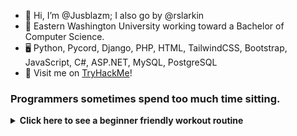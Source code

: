 - 👋 Hi, I’m @Jusblazm; I also go by @rslarkin
- 🌱 Eastern Washington University working toward a Bachelor of Computer Science.
- 🖥️ Python, Pycord, Django, PHP, HTML, TailwindCSS, Bootstrap, JavaScript, C#, ASP.NET, MySQL, PostgreSQL
- 🤖 Visit me on [TryHackMe](https://tryhackme.com/p/rlarkin3)!

<!---
Jusblazm/Jusblazm is a ✨ special ✨ repository because its `README.md` (this file) appears on your GitHub profile.
You can click the Preview link to take a look at your changes.
--->

### Programmers sometimes spend too much time sitting.

<details>
<summary><b>Click here to see a beginner friendly workout routine</b></summary>
<br>

# Weekly Exercise Routine

## Day 1: Cardio and Core
- **Warm-up (10-15 minutes):** Brisk walking or light jogging.
- **Cardio (30-45 minutes):** Choose one or a combination of activities like brisk walking, cycling, swimming, or using a cardio machine (treadmill, elliptical).
- **Core Exercises (15-20 minutes):** Planks, crunches, leg raises, and bicycle crunches. Perform each exercise for 2-3 sets of 12-15 repetitions.
- **Cool Down (5-10 minutes):** Stretching exercises focusing on the core muscles.

<details>
<summary><b>Click here to see some cooldown exercises</b></summary>

> ### Standing Forward Fold:
>> Stand with feet hip-width apart.<br>
>> Slowly bend forward at the hips, letting your upper body hang loosely.<br>
>> Hold onto elbows or reach for your toes if comfortable.<br>
>> Hold for 20-30 seconds, focusing on breathing deeply.

> ### Child's Pose:
>> Kneel on the floor with toes together and knees apart.<br>
>> Lower your hips towards your heels and extend your arms forward, resting your forehead on the floor or a yoga block.<br>
>> Hold for 20-30 seconds, breathing deeply into your lower back and hips.

> ### Seated Spinal Twist:
>> Sit on the floor with legs extended in front of you.<br>
>> Bend your right knee and cross it over your left leg, placing your foot flat on the floor.<br>
>> Twist your torso to the right, placing your left elbow on the outside of your right knee.<br>
>> Hold for 20-30 seconds, then switch sides.

> ### Cat-Cow Stretch:
>> Start on your hands and knees in a tabletop position.<br>
>> Inhale as you arch your back, dropping your belly towards the floor and lifting your head and tailbone (Cow Pose).<br>
>> Exhale as you round your spine, tucking your chin towards your chest and pressing into the floor with your hands (Cat Pose).<br>
>> Repeat this flowing movement for 30-60 seconds, coordinating with your breath.

</details>

## Day 2: Strength Training

- **Warm-up (10-15 minutes):** Jumping jacks, high knees, or a brisk walk.
- **Full Body Strength Training (30-45 minutes):** Use bodyweight exercises such as squats, lunges, push-ups, and rows. Aim for 2-3 sets of 12-15 repetitions for each exercise.
- **Core Exercises (10-15 minutes):** Repeat core exercises from Day 1 or include additional exercises like side planks and stability ball exercises.
- **Cool Down (5-10 minutes):** Gentle stretching focusing on all major muscle groups.

<details>
<summary><b>Click here to see some cooldown exercises</b></summary>

> ### Hip Flexor Stretch:
>> Kneel on your right knee, with your left foot in front and knee bent at 90 degrees.<br>
>> Shift your weight forward slightly, feeling a stretch in the front of your right hip.<br>
>> Hold for 20-30 seconds, then switch sides.

> ### Chest Opener Stretch:
>> Stand tall with feet hip-width apart.<br>
>> Clasp your hands behind your back and gently straighten your arms, lifting your chest and squeezing your shoulder blades together.<br>
>> Hold for 20-30 seconds, breathing deeply.

> ### Figure 4 Stretch:
>> Lie on your back with knees bent and feet flat on the floor.<br>
>> Cross your right ankle over your left knee, forming a figure 4 shape with your legs.<br>
>> Reach your hands around your left thigh and gently pull towards your chest.<br>
>> Hold for 20-30 seconds, then switch sides.

> ### Hamstring Stretch:
>> Sit on the floor with your right leg extended and left leg bent, sole of the left foot against your inner right thigh.<br>
>> Lean forward from your hips, reaching towards your right foot.<br>
>> Hold for 20-30 seconds, then switch legs.

</details>

## Day 3: Active Recovery

- **Low-intensity Activity (30-60 minutes):** Gentle walking, yoga, or stretching exercises to promote recovery and flexibility. This can also include activities like swimming or light cycling.
- **Foam Rolling (10-15 minutes):** Use a foam roller to massage and release tension in muscles.

## Day 4: Cardio and Core

- Follow the same structure as Day 1.

## Day 5: Strength Training

- Follow the same structure as Day 2.

## Day 6: Flexibility and Mobility

- **Dynamic Stretching (10-15 minutes):** Perform dynamic stretches to improve flexibility and mobility.

<details>
<summary><b>Click here to see some dynamic stretches</b></summary>

> ### Leg Swings:
>> Stand tall with feet hip-width apart and hold onto a stable surface for balance (like a wall or chair).<br>
>> Swing one leg forward and backward in a controlled manner, gradually increasing the range of motion.<br>
>> Perform 10-15 swings on each leg.

> ### Arm Circles:
>> Stand with feet shoulder-width apart and extend your arms out to the sides at shoulder height.<br>
>> Make small circles with your arms, gradually increasing the size of the circles.<br>
>> Perform 10-15 circles forward and then 10-15 circles backward.

> ### High Knees:
>> Stand tall with feet hip-width apart.<br>
>> Lift one knee towards your chest, then quickly switch to lift the other knee.<br>
>> Continue alternating knees, aiming to bring them as high as comfortable.<br>
>> Perform 20-30 repetitions (10-15 on each side).

> ### Walking Lunges:
>> Take a step forward with your right leg and lower your body until both knees are bent at a 90-degree angle (or as far as comfortable).<br>
>> Push off your right foot to bring your left leg forward into the next lunge.<br>
>> Continue walking forward with alternating lunges for about 10-15 lunges on each leg.

> ### Hip Circles:
>> Stand with feet hip-width apart and place your hands on your hips.<br>
>> Make slow circles with your hips, focusing on a full range of motion.<br>
>> Perform 10-15 circles in one direction, then switch to the other direction.

> ### Torso Twists:
>> Stand with feet hip-width apart and arms extended out to the sides.<br>
>> Twist your torso to the right, bringing your left hand across your body to touch your right hand.<br>
>> Return to center and then twist to the left, bringing your right hand across your body to touch your left hand.<br>
>> Continue alternating twists for 10-15 repetitions on each side.

</details>

- **Yoga or Pilates (30-45 minutes):** Focus on poses or exercises that engage core muscles and improve flexibility.

<details>
<summary><b>Click here to see some yoga poses</b></summary>

> ### Mountain Pose (Tadasana):
>> Stand tall with feet hip-width apart, arms at your sides.<br>
>> Engage your thighs, lift your chest, and relax your shoulders.<br>
>> Hold for 30 seconds to 1 minute, focusing on steady breathing.

> ### Downward Facing Dog (Adho Mukha Svanasana):
>> Start on your hands and knees (Tabletop position).<br>
>> Lift your hips up and back, straightening your legs to form an inverted V shape.<br>
>> Press your palms into the mat and let your head hang freely between your arms.<br>
>> Hold for 30 seconds to 1 minute, breathing deeply.

> ### Warrior I (Virabhadrasana I):
>> From Downward Facing Dog, step your right foot forward between your hands.<br>
>> Rotate your left heel down and angle it slightly outward.<br>
>> Inhale and lift your torso, raising your arms overhead with palms facing each other.<br>
>> Bend your right knee to a 90-degree angle (or as comfortable), keeping your left leg straight and strong.<br>
>> Hold for 30 seconds to 1 minute, then switch sides.

> ### Tree Pose (Vrksasana):
>> Stand with feet hip-width apart.<br>
>> Shift your weight onto your left foot, bend your right knee, and place the sole of your right foot on the inner left thigh (or calf, avoiding the knee).<br>
>> Bring your hands to prayer position at your chest or extend them overhead.<br>
>> Find a focal point to help with balance and hold for 30 seconds to 1 minute, then switch sides.

> ### Child's Pose (Balasana):
>> Kneel on the floor, touching your big toes together and sit on your heels.<br>
>> Slowly lower your torso forward, bringing your forehead to rest on the mat and extending your arms in front of you or alongside your body.<br>
>> Hold for 1-2 minutes, focusing on deep breathing and relaxation.

> ### Cat-Cow Stretch (Marjaryasana-Bitilasana):
>> Start on your hands and knees in a tabletop position.<br>
>> Inhale as you arch your back, dropping your belly towards the floor and lifting your head and tailbone (Cow Pose).<br>
>> Exhale as you round your spine, tucking your chin towards your chest and pressing into the floor with your hands (Cat Pose).<br>
>> Flow between these two poses for 1-2 minutes, coordinating with your breath.

</details>

## Day 7: Rest

 - **Rest and Recovery:** Allow your body to recover fully from the week's activities.
</details>
